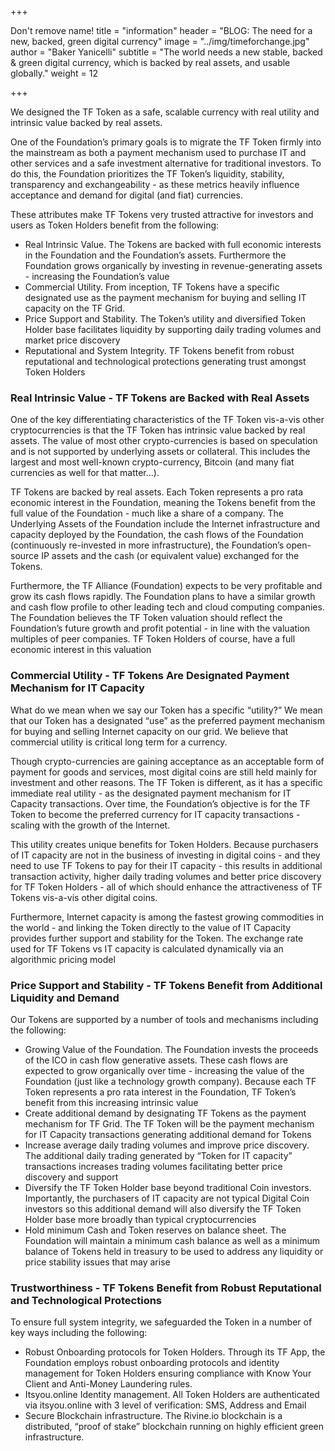 +++

Don't remove name! title = "information" header = "BLOG: The need for a new, backed, green digital currency" image = "../img/timeforchange.jpg" author = "Baker Yanicelli" subtitle = "The world needs a new stable, backed & green digital currency, which is backed by real assets, and usable globally." weight = 12

+++ 

We designed the TF Token as a safe, scalable currency with real utility and intrinsic value backed by real assets. 

One of the Foundation’s primary goals is to migrate the TF Token firmly into the mainstream as both a payment mechanism used to purchase IT and other services and a safe investment alternative for traditional investors.  To do this, the Foundation prioritizes the TF Token’s liquidity, stability, transparency and exchangeability - as these metrics heavily influence acceptance and demand for digital (and fiat) currencies. 

These attributes make TF Tokens very trusted attractive for investors and users as Token Holders benefit from the following:

* Real Intrinsic Value.  The Tokens are backed with full economic interests in the Foundation and the Foundation’s assets.  Furthermore the Foundation grows organically by investing in revenue-generating assets  - increasing the Foundation’s value
* Commercial Utility.  From inception, TF Tokens have a specific designated use as the payment mechanism for buying and selling IT capacity on the TF Grid.
* Price Support and Stability.  The Token’s utility and diversified Token Holder base facilitates liquidity by supporting daily trading volumes and market price discovery 
* Reputational and System Integrity. TF Tokens benefit from robust reputational and technological protections generating trust amongst Token Holders

### Real Intrinsic Value - TF Tokens are Backed  with Real Assets
One of the key differentiating characteristics of the TF Token vis-a-vis other cryptocurrencies is that the TF Token has intrinsic value backed by real assets.  The value of most other crypto-currencies is based on speculation and is not supported by underlying assets or collateral.  This includes the largest and most well-known crypto-currency, Bitcoin (and many fiat currencies as well for that matter…).

TF Tokens are backed by real assets.  Each Token represents a pro rata economic interest in the Foundation, meaning the Tokens benefit from the full value of the Foundation - much like a share of a company.  The Underlying Assets of the Foundation include the Internet infrastructure and capacity deployed by the Foundation, the cash flows of the Foundation (continuously re-invested in more infrastructure), the Foundation’s open-source IP assets and the cash (or equivalent value) exchanged for the Tokens.

Furthermore, the TF Alliance (Foundation) expects to be very profitable and grow its cash flows rapidly. The Foundation plans to have a similar growth and cash flow profile to other leading tech and cloud computing companies.   The Foundation believes the TF Token valuation should reflect the Foundation’s future growth and profit potential - in line with the valuation multiples of peer companies. TF Token Holders of course, have a full economic interest in this valuation 

### Commercial Utility - TF Tokens Are Designated Payment Mechanism for IT Capacity

What do we mean when we say our Token has a specific “utility?”  We mean that our Token has a designated “use” as the preferred payment mechanism for buying and selling Internet capacity on our grid.  We believe that commercial utility is critical long term for a currency.

 Though crypto-currencies are gaining acceptance as an acceptable form of payment for goods and services, most digital coins are still held mainly for investment and other reasons.  The TF Token is different, as it has a specific immediate real utility - as the designated payment mechanism for IT Capacity transactions.  Over time, the Foundation’s objective is for the TF Token to become the preferred currency for IT capacity transactions - scaling with the growth of the Internet.
 
This utility creates unique benefits for Token Holders.  Because purchasers of IT capacity are not in the business of investing in digital coins - and they need to use TF Tokens to pay for their IT capacity - this results in additional transaction activity, higher  daily trading volumes and better price discovery for TF Token Holders - all of which should enhance the attractiveness of TF Tokens vis-a-vis other digital coins.

Furthermore, Internet capacity is among the fastest growing commodities in the world - and linking the Token directly to the value of IT Capacity provides further support and stability for the Token.  The exchange rate used for TF Tokens vs IT capacity is calculated dynamically via an algorithmic pricing model


### Price Support and Stability - TF Tokens Benefit from Additional Liquidity and Demand
Our Tokens are supported by a number of tools and mechanisms including the following:

* Growing Value of the Foundation.  The Foundation invests the proceeds of the ICO in cash flow generative assets.  These cash flows are expected to grow organically over time - increasing the value of the Foundation (just like a technology growth company).  Because each TF Token represents a pro rata interest in the Foundation, TF Token’s benefit from this increasing intrinsic value  
* Create additional demand by designating TF Tokens as the payment mechanism for TF Grid.  The TF Token will be the payment mechanism for IT Capacity transactions generating additional demand for Tokens
* Increase average daily trading volumes and improve price discovery.  The additional daily trading generated by “Token for IT capacity” transactions increases trading volumes facilitating better price discovery and support
* Diversify the TF Token Holder base beyond traditional Coin investors.  Importantly, the purchasers of IT capacity are not typical Digital Coin investors so this additional demand will also diversify the TF Token Holder base more broadly than typical cryptocurrencies 
* Hold minimum Cash and Token reserves on balance sheet.  The Foundation will maintain a minimum cash balance as well as a minimum balance of Tokens held in treasury to be used to address any liquidity or price stability issues that may arise 

### Trustworthiness - TF Tokens Benefit from Robust Reputational and Technological Protections
To ensure full system integrity, we safeguarded the Token in a number of key ways including the following: 

* Robust Onboarding protocols for Token Holders.  Through its TF App, the Foundation employs robust onboarding protocols and identity management for Token Holders ensuring compliance with Know Your Client and Anti-Money Laundering rules. 
* Itsyou.online Identity management.  All Token Holders are authenticated via itsyou.online with  3 level of verification: SMS, Address and Email
* Secure Blockchain infrastructure.  The Rivine.io blockchain is a distributed, “proof of stake” blockchain running on highly efficient green infrastructure.